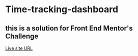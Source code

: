 # Time-tracking-dashboard

## this is a solution for Front End Mentor's Challenge

[Live site URL](https://mustafa-khaled.github.io/Time-tracking-dashboard/)
